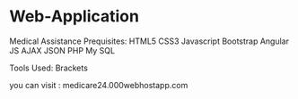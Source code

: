 # Web-Application
 Medical Assistance
 Prequisites:
 HTML5
 CSS3
 Javascript
 Bootstrap
 Angular JS
 AJAX
 JSON
 PHP
 My SQL
 
 Tools Used:
 Brackets
 
 you can visit : medicare24.000webhostapp.com
